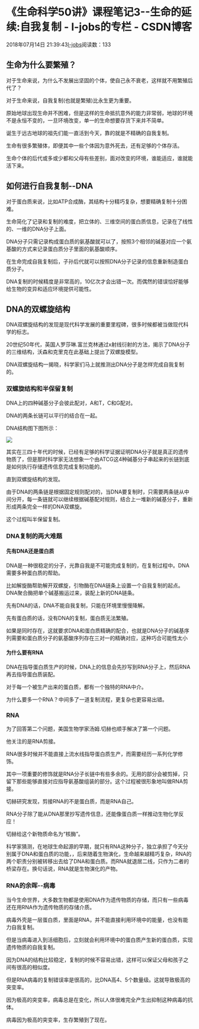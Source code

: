 # 《生命科学50讲》课程笔记3--生命的延续:自我复制 - l-jobs的专栏 - CSDN博客





2018年07月14日 21:39:43[l-jobs](https://me.csdn.net/qq_26010491)阅读数：133








## 生命为什么要繁殖？

对于生命来说，为什么不发展出坚固的个体，使自己永不衰老，这样就不用繁殖后代了？

对于生命来说，自我复制(也就是繁殖)比永生更为重要。

原始地球出现生命并不困难，但是这样的生命抵抗意外的能力非常弱，地球的环境不是永恒不变的，一旦环境改变，单一的生命想要存货下来并不简单。

诞生于远古地球的祖先们能一直活到今天，靠的就是不精确的自我复制。

生命有很多繁殖体，即便其中一些个体因为意外死去，还有足够的个体存活。

生命个体的后代或多或少都和父母有些差别，面对改变的环境，谁能适应，谁就能活下来。

## 如何进行自我复制--DNA

对于蛋白质来说，比如ATP合成酶，其结构十分精巧复杂，想要精确复制十分困难。

生命简化了记录和复制的难度，把立体的、三维空间的蛋白质信息，记录在了线性的、一维的DNA分子上面。

DNA分子只需记录构成蛋白质的氨基酸就可以了，按照3个相邻的碱基对应一个氨基酸的方式来记录蛋白质分子里面的氨基酸顺序。

在生命完成自我复制后，子孙后代就可以按照DNA分子记录的信息重新制造蛋白质分子。

DNA复制的时候精度是非常高的，10亿次才会出错一次。而偶然的错误恰好能够给生物的变异和适应环境提供可能性。

## DNA的双螺旋结构

DNA双螺旋结构的发现是现代科学发展的重要里程碑，很多时候都被当做现代科学的标志。

20世纪50年代，英国人罗莎琳.富兰克林通过x射线衍射的方法，揭示了DNA分子的三维结构，沃森和克里克在此基础上提出了双螺旋模型。

DNA双螺旋结构一揭晓，科学家们马上就推测出DNA分子是怎样完成自我复制的。

### 双螺旋结构和半保留复制

DNA上的四种碱基分子会彼此配对，A和T，C和G配对。

DNA的两条长链可以平行的结合在一起。

DNA结构图下图所示：

![](https://img-blog.csdn.net/20180714213739915?watermark/2/text/aHR0cHM6Ly9ibG9nLmNzZG4ubmV0L3FxXzI2MDEwNDkx/font/5a6L5L2T/fontsize/400/fill/I0JBQkFCMA==/dissolve/70)


其实在三四十年代的时候，已经有足够的科学证据证明DNA分子就是真正的遗传物质了，但是那时科学家无法想象一个由ATCG这4种碱基分子串起来的长链到底是如何执行存储遗传信息完成复制功能的。

直到双螺旋结构的发现。

由于DNA的两条链是根据固定规则配对的，当DNA要复制时，只需要两条链从中间分开，每一条链就可以继续根据碱基配对规则，结合上一堆新的碱基分子，重新形成两条完全一样的DNA双螺旋。

这个过程叫半保留复制。

### DNA复制的两大难题

#### 先有DNA还是蛋白质

DNA是一种很稳定的分子，光靠自我是不可能完成复制的，在复制过程中。DNA需要多种蛋白质的帮助。

比如解旋酶帮助解开双螺旋，引物酶在DNA链条上设置一个自我复制的起点。DNA聚合酶把单个碱基搬运过来，装配上新的DNA链条。

先有DNA的话，DNA不能自我复制，只能在环境里慢慢降解。

先有蛋白质的话，没有DNA的复制，蛋白质无法繁殖。

如果是同时存在，这就要求DNA和蛋白质精确的配合，也就是DNA分子的碱基序列需要和蛋白质分子的氨基酸序列存在三对一的精确对应，这种巧合可能性太小

#### 为什么要有RNA

DNA在指导蛋白质生产的时候，DNA上的信息会先抄写到RNA分子上，然后RNA再去指导蛋白质装配。

对于每一个被生产出来的蛋白质，都有一个独特的RNA中介。

为什么要多一个RNA？中间多了一道复制流程，更复杂也更容易出错。

### RNA

为了回答第二个问题，美国生物学家汤姆.切赫也顺手解决了第一个问题。

他关注的是RNA剪接。

RNA很多时候并不能直接上流水线指导蛋白质生产，而需要经历一系列化学修饰。

其中一项重要的修饰就是RNA分子长链中有些多余的。无用的部分会被剪掉，只留下那些能够直接对应指导氨基酸组装的部分。这个过程被很形象地叫做RNA剪接。

切赫研究发现，剪接RNA的不是蛋白质，而是RNA自己。

RNA分子除了能从DNA那里抄写遗传信息，还能像蛋白质一样推动生物化学反应！

切赫给这个新物质命名为“核酶”。

科学家猜测，在地球生命起源的早期，就只有RNA这种分子，独立承担了今天分别属于DNA和蛋白质的功能，，后来随着生物演化，生命越来越精巧复杂，RNA的两个职责分别被转移出去给了DNA和蛋白质。而RNA就退居二线，只作为二者的桥梁存在。换句话说，RNA就是生物演化的产物。

### RNA的余晖--病毒

当今生命世界，大多数生物都是使用DNA作为遗传物质的存储，而只有一些病毒还在用RNA作为遗传物质的存储介质。

病毒外壳是一层蛋白质，里面是RNA，并不能直接利用环境中的能量，也没有能力自我复制。

但是当病毒进入到活细胞后，立刻就会利用环境中的蛋白质产生新的蛋白质，实现遗传物质的自我复制。

因为DNA的结构比较稳定，复制的时候不容易出错，这样可以保证父母和孩子之间有很高的相似度。

但是RNA病毒的复制错误率是很高的，比DNA高4、5个数量级。这就导致极高的突变率。

因为极高的突变率，病毒总是在变化，所以人体很难完全产生出抑制这种病毒的抗体。

病毒因为极高的突变率，生存繁殖到了现在。



